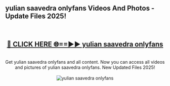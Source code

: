 <h2>yulian saavedra onlyfans Videos And Photos - Update Files 2025!</h2>
<br>
<div align="center">
<h2><a href="https://linkcuts.com/hfmhzwbr" rel="nofollow">🔴 CLICK HERE 🌐==►► yulian saavedra onlyfans</a></h2>
<br>
Get yulian saavedra onlyfans and all content. Now you can access all videos and pictures of yulian saavedra onlyfans. New Updated Files 2025!
<br>
<br>
<a href="https://linkcuts.com/hfmhzwbr" rel="nofollow" data-target="animated-image.originalLink"><img src="https://i.ibb.co.com/WyWwxjT/player-gif2.gif" alt="yulian saavedra onlyfans" style="max-width: 100%; display: inline-block;" data-target="animated-image.originalImage"></a>
</div>
<br>